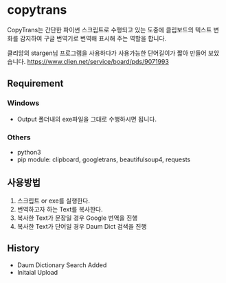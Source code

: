 # copytrans

CopyTrans는 간단한 파이썬 스크립트로 수행되고 있는 도중에 클립보드의 텍스트 변화를 
감지하여 구글 번역기로 변역해 표시해 주는 역할을 합니다.

클리앙의 stargen님 프로그램을 사용하다가 사용가능한 단어길이가 짧아 만들어 보았습니다.
<https://www.clien.net/service/board/pds/9071993>

## Requirement

### Windows

* Output 폴더내의 exe파일을 그대로 수행하시면 됩니다.

### Others

* python3
* pip module: clipboard, googletrans, beautifulsoup4, requests

## 사용방법

1. 스크립트 or exe를 실행한다.
2. 번역하고자 하는 Text를 복사한다.
3. 복사한 Text가 문장일 경우 Google 번역을 진행
4. 복사한 Text가 단어일 경우 Daum Dict 검색을 진행

## History

* Daum Dictionary Search Added
* Initaial Upload